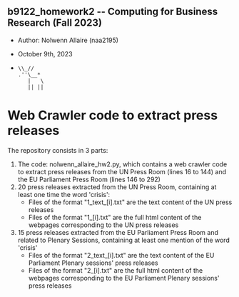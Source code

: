 ## b9122_homework2 -- Computing for Business Research (Fall 2023)
- Author: Nolwenn Allaire (naa2195)
- October 9th, 2023

-     \\_//
      .''\__*
         |   \
         || ||

# Web Crawler code to extract press releases
The repository consists in 3 parts: 
  1. The code: nolwenn_allaire_hw2.py, which contains a web crawler code to extract press releases from the UN Press Room (lines 16 to 144) and the EU Parliament Press Room (lines 146 to 292)
  2. 20 press releases extracted from the UN Press Room, containing at least one time the word 'crisis':
     - Files of the format "1_text_[i].txt" are the text content of the UN press releases
     - Files of the format "1_[i].txt" are the full html content of the webpages corresponding to the UN press releases
  4. 15 press releases extracted from the EU Parliament Press Room and related to Plenary Sessions, containing at least one mention of the word 'crisis'
     - Files of the format "2_text_[i].txt" are the text content of the EU Parliament Plenary sessions' press releases
     - Files of the format "2_[i].txt" are the full html content of the webpages corresponding to the EU Parliament Plenary sessions' press releases

